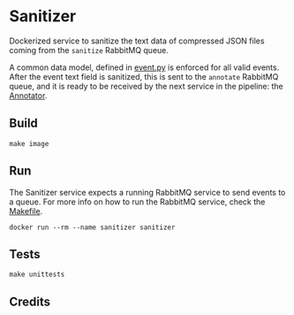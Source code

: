 # Sanitizer

Dockerized service to sanitize the text data of compressed JSON files coming from the `sanitize` RabbitMQ queue.

A common data model, defined in [event.py](../commons/src/libdrm/datamodel/event.py) is enforced for all valid events.
After the event text field is sanitized, this is sent to the `annotate` RabbitMQ queue, and it is ready to be received
by the next service in the pipeline: the [Annotator](../annotator/README.md).


## Build

```shell
make image
```

## Run

The Sanitizer service expects a running RabbitMQ service to send events to a queue.
For more info on how to run the RabbitMQ service, check the [Makefile](../commons/Makefile).

```shell
docker run --rm --name sanitizer sanitizer
```

## Tests

```shell
make unittests
```

## Credits
